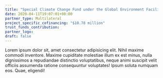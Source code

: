 ```yaml
---
title: "Special Climate Change Fund under the Global Environment Facility"
date: 2020-04-11T19:07:01+08:00
partner_type: Multilateral
project_specific_cofinancing: "$10.78 million"
trust_funds_contribution:
partner_logo:
draft: false
---
```


Lorem ipsum dolor sit, amet consectetur adipisicing elit. Nihil maxime commodi inventore. Maxime cupiditate molestiae illum ex est minus, nulla dignissimos a repudiandae distinctio voluptatibus, neque animi suscipit velit officiis assumenda ratione consequuntur voluptates! Ipsum soluta numquam eos. Quae, eligendi!

